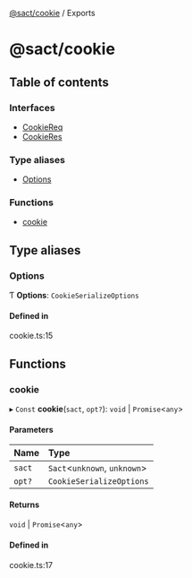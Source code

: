 [@sact/cookie](README.md) / Exports

# @sact/cookie

## Table of contents

### Interfaces

- [CookieReq](interfaces/cookiereq.md)
- [CookieRes](interfaces/cookieres.md)

### Type aliases

- [Options](modules.md#options)

### Functions

- [cookie](modules.md#cookie)

## Type aliases

### Options

Ƭ **Options**: `CookieSerializeOptions`

#### Defined in

cookie.ts:15

## Functions

### cookie

▸ `Const` **cookie**(`sact`, `opt?`): `void` \| `Promise`<`any`\>

#### Parameters

| Name | Type |
| :------ | :------ |
| `sact` | `Sact`<`unknown`, `unknown`\> |
| `opt?` | `CookieSerializeOptions` |

#### Returns

`void` \| `Promise`<`any`\>

#### Defined in

cookie.ts:17
